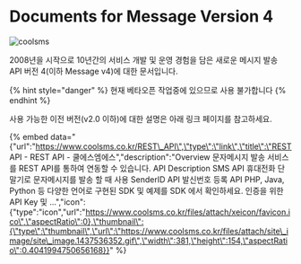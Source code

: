 # Documents for Message Version 4

![coolsms](.gitbook/assets/logo%20%283%29.png)



2008년을 시작으로 10년간의 서비스 개발 및 운영 경험을 담은 새로운 메시지 발송 API 버전 4\(이하 Message v4\)에 대한 문서입니다.

{% hint style="danger" %}
현재 베타오픈 작업중에 있으므로 사용 불가합니다
{% endhint %}

  
사용 가능한 이전 버전\(v2.0 이하\)에 대한 설명은 아래 링크 페이지를 참고하세요.

{% embed data="{\"url\":\"https://www.coolsms.co.kr/REST\_API\",\"type\":\"link\",\"title\":\"REST API - REST API - 쿨에스엠에스\",\"description\":\"Overview 문자메시지 발송 서비스를 REST API를 통하여 연동할 수 있습니다. API Description SMS API 휴대전화 단말기로 문자메시지를 발송 할 때 사용 SenderID API 발신번호 등록 API PHP, Java, Python 등 다양한 언어로 구현된 SDK 및 예제를 SDK 에서 확인하세요. 인증을 위한 API Key 및 ...\",\"icon\":{\"type\":\"icon\",\"url\":\"https://www.coolsms.co.kr/files/attach/xeicon/favicon.ico\",\"aspectRatio\":0},\"thumbnail\":{\"type\":\"thumbnail\",\"url\":\"https://www.coolsms.co.kr/files/attach/site\_image/site\_image.1437536352.gif\",\"width\":381,\"height\":154,\"aspectRatio\":0.4041994750656168}}" %}




